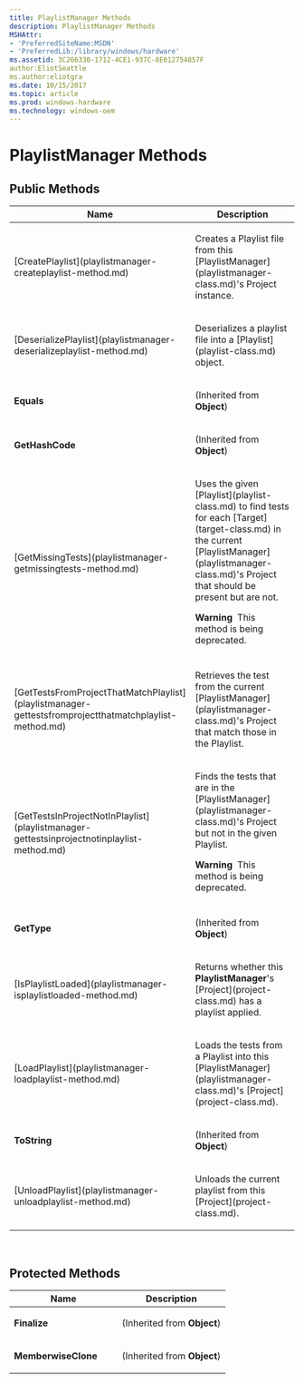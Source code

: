 ```yaml
---
title: PlaylistManager Methods
description: PlaylistManager Methods
MSHAttr:
- 'PreferredSiteName:MSDN'
- 'PreferredLib:/library/windows/hardware'
ms.assetid: 3C266330-1712-4CE1-937C-8E012754857F
author:EliotSeattle
ms.author:eliotgra
ms.date: 10/15/2017
ms.topic: article
ms.prod: windows-hardware
ms.technology: windows-oem
---
```


# PlaylistManager Methods


## <span id="Public_Methods"></span><span id="public_methods"></span><span id="PUBLIC_METHODS"></span>Public Methods


<table>
<colgroup>
<col width="50%" />
<col width="50%" />
</colgroup>
<thead>
<tr class="header">
<th>Name</th>
<th>Description</th>
</tr>
</thead>
<tbody>
<tr class="odd">
<td><p>[CreatePlaylist](playlistmanager-createplaylist-method.md)</p></td>
<td><p>Creates a Playlist file from this [PlaylistManager](playlistmanager-class.md)'s Project instance.</p></td>
</tr>
<tr class="even">
<td><p>[DeserializePlaylist](playlistmanager-deserializeplaylist-method.md)</p></td>
<td><p>Deserializes a playlist file into a [Playlist](playlist-class.md) object.</p></td>
</tr>
<tr class="odd">
<td><p><strong>Equals</strong></p></td>
<td><p>(Inherited from <strong>Object</strong>)</p></td>
</tr>
<tr class="even">
<td><p><strong>GetHashCode</strong></p></td>
<td><p>(Inherited from <strong>Object</strong>)</p></td>
</tr>
<tr class="odd">
<td><p>[GetMissingTests](playlistmanager-getmissingtests-method.md)</p></td>
<td><p>Uses the given [Playlist](playlist-class.md) to find tests for each [Target](target-class.md) in the current [PlaylistManager](playlistmanager-class.md)'s Project that should be present but are not.</p>
<div class="alert">
<strong>Warning</strong>  This method is being deprecated.
</div>
<div>
 
</div></td>
</tr>
<tr class="even">
<td><p>[GetTestsFromProjectThatMatchPlaylist](playlistmanager-gettestsfromprojectthatmatchplaylist-method.md)</p></td>
<td><p>Retrieves the test from the current [PlaylistManager](playlistmanager-class.md)'s Project that match those in the Playlist.</p></td>
</tr>
<tr class="odd">
<td><p>[GetTestsInProjectNotInPlaylist](playlistmanager-gettestsinprojectnotinplaylist-method.md)</p></td>
<td><p>Finds the tests that are in the [PlaylistManager](playlistmanager-class.md)'s Project but not in the given Playlist.</p>
<div class="alert">
<strong>Warning</strong>  This method is being deprecated.
</div>
<div>
 
</div></td>
</tr>
<tr class="even">
<td><p><strong>GetType</strong></p></td>
<td><p>(Inherited from <strong>Object</strong>)</p></td>
</tr>
<tr class="odd">
<td><p>[IsPlaylistLoaded](playlistmanager-isplaylistloaded-method.md)</p></td>
<td><p>Returns whether this <strong>PlaylistManager</strong>'s [Project](project-class.md) has a playlist applied.</p></td>
</tr>
<tr class="even">
<td><p>[LoadPlaylist](playlistmanager-loadplaylist-method.md)</p></td>
<td><p>Loads the tests from a Playlist into this [PlaylistManager](playlistmanager-class.md)'s [Project](project-class.md).</p></td>
</tr>
<tr class="odd">
<td><p><strong>ToString</strong></p></td>
<td><p>(Inherited from <strong>Object</strong>)</p></td>
</tr>
<tr class="even">
<td><p>[UnloadPlaylist](playlistmanager-unloadplaylist-method.md)</p></td>
<td><p>Unloads the current playlist from this [Project](project-class.md).</p></td>
</tr>
</tbody>
</table>

 

## <span id="Protected_Methods"></span><span id="protected_methods"></span><span id="PROTECTED_METHODS"></span>Protected Methods


<table>
<colgroup>
<col width="50%" />
<col width="50%" />
</colgroup>
<thead>
<tr class="header">
<th>Name</th>
<th>Description</th>
</tr>
</thead>
<tbody>
<tr class="odd">
<td><p><strong>Finalize</strong></p></td>
<td><p>(Inherited from <strong>Object</strong>)</p></td>
</tr>
<tr class="even">
<td><p><strong>MemberwiseClone</strong></p></td>
<td><p>(Inherited from <strong>Object</strong>)</p></td>
</tr>
</tbody>
</table>

 

 

 






